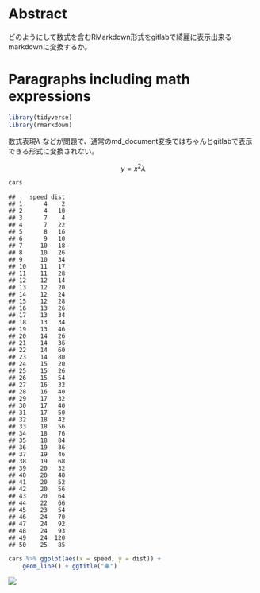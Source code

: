 # Abstract

どのようにして数式を含むRMarkdown形式をgitlabで綺麗に表示出来るmarkdownに変換するか。

# Paragraphs including math expressions

``` r
library(tidyverse)
library(rmarkdown)
```

数式表現$`\lambda`$ などが問題で、通常のmd\_document変換ではちゃんとgitlabで表示できる形式に変換されない。

```math
y = x^2 \lambda
```

``` r
cars
```

    ##    speed dist
    ## 1      4    2
    ## 2      4   10
    ## 3      7    4
    ## 4      7   22
    ## 5      8   16
    ## 6      9   10
    ## 7     10   18
    ## 8     10   26
    ## 9     10   34
    ## 10    11   17
    ## 11    11   28
    ## 12    12   14
    ## 13    12   20
    ## 14    12   24
    ## 15    12   28
    ## 16    13   26
    ## 17    13   34
    ## 18    13   34
    ## 19    13   46
    ## 20    14   26
    ## 21    14   36
    ## 22    14   60
    ## 23    14   80
    ## 24    15   20
    ## 25    15   26
    ## 26    15   54
    ## 27    16   32
    ## 28    16   40
    ## 29    17   32
    ## 30    17   40
    ## 31    17   50
    ## 32    18   42
    ## 33    18   56
    ## 34    18   76
    ## 35    18   84
    ## 36    19   36
    ## 37    19   46
    ## 38    19   68
    ## 39    20   32
    ## 40    20   48
    ## 41    20   52
    ## 42    20   56
    ## 43    20   64
    ## 44    22   66
    ## 45    23   54
    ## 46    24   70
    ## 47    24   92
    ## 48    24   93
    ## 49    24  120
    ## 50    25   85

``` r
cars %>% ggplot(aes(x = speed, y = dist)) + 
    geom_line() + ggtitle("車")
```

![](rmarkdown_math_test_files/figure-gfm/unnamed-chunk-3-1.png)<!-- -->
